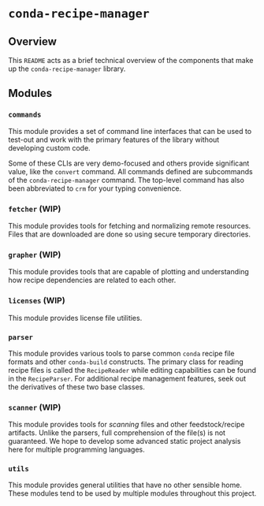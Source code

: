 # `conda-recipe-manager`

## Overview
This `README` acts as a brief technical overview of the components that make up the `conda-recipe-manager` library.

## Modules

### `commands`
This module provides a set of command line interfaces that can be used to test-out and work with the primary features
of the library without developing custom code.

Some of these CLIs are very demo-focused and others provide significant value, like the `convert` command.
All commands defined are subcommands of the `conda-recipe-manager` command. The top-level command has also been
abbreviated to `crm` for your typing convenience.

### `fetcher` (WIP)
This module provides tools for fetching and normalizing remote resources. Files that are downloaded are done so using
secure temporary directories.

### `grapher` (WIP)
This module provides tools that are capable of plotting and understanding how recipe dependencies are related to each
other.

### `licenses` (WIP)
This module provides license file utilities.

### `parser`
This module provides various tools to parse common `conda` recipe file formats and other `conda-build` constructs.
The primary class for reading recipe files is called the `RecipeReader` while editing capabilities can be found in the
`RecipeParser`. For additional recipe management features, seek out the derivatives of these two base classes.


### `scanner` (WIP)
This module provides tools for *scanning* files and other feedstock/recipe artifacts. Unlike the parsers, full
comprehension of the file(s) is not guaranteed. We hope to develop some advanced static project analysis here for
multiple programming languages.

### `utils`
This module provides general utilities that have no other sensible home. These modules tend to
be used by multiple modules throughout this project.
